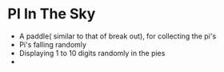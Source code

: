 # PI In The Sky

* A paddle( similar to that of break out), for collecting the pi's
* Pi's falling randomly
* Displaying 1 to 10 digits randomly in the pies
* 
